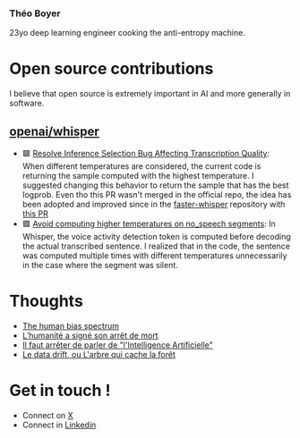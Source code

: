 ### Théo Boyer

23yo deep learning engineer cooking the anti-entropy machine.

# Open source contributions
I believe that open source is extremely important in AI and more generally in software.

## [openai/whisper](https://github.com/openai/whisper)
* 🟩 [Resolve Inference Selection Bug Affecting Transcription Quality](https://github.com/openai/whisper/pull/1377): When different temperatures are considered, the current code is returning the sample computed with the highest temperature. I suggested changing this behavior to return the sample that has the best logprob. Even tho this PR wasn't merged in the official repo, the idea has been adopted and improved since in the [faster-whisper](https://github.com/SYSTRAN/faster-whisper) repository with [this PR](https://github.com/SYSTRAN/faster-whisper/pull/356)
* 🟪 [Avoid computing higher temperatures on no_speech segments](https://github.com/openai/whisper/pull/1279): In Whisper, the voice activity detection token is computed before decoding the actual transcribed sentence. I realized that in the code, the sentence was computed multiple times with different temperatures unnecessarily in the case where the segment was silent.

# Thoughts
* [The human bias spectrum](https://www.linkedin.com/posts/th%C3%A9o-boyer_the-human-bias-spectrum-today-we-can-safely-activity-7140387311304740864-xiBW/)
* [L’humanité a signé son arrêt de mort](https://www.linkedin.com/posts/th%C3%A9o-boyer_groundbreaking-new-book-makes-ai-author-a-activity-7135309335697514498-4sMi/)
* [Il faut arrêter de parler de "l'Intelligence Artificielle"](https://www.linkedin.com/posts/th%C3%A9o-boyer_ia-intelligenceartificielle-deeplearning-activity-7115316457093124096-Lzp9/)
* [Le data drift, ou L'arbre qui cache la forêt](https://www.linkedin.com/posts/th%C3%A9o-boyer_99-of-data-scientists-get-this-dataset-wrong-activity-7110246849625632769-DIft/)

# Get in touch !
* Connect on [X](https://twitter.com/ted_engineer)
* Connect in [Linkedin](https://www.linkedin.com/in/th%C3%A9o-boyer/)
